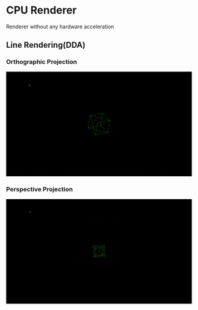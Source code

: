 # CPU Renderer
 Renderer without any hardware acceleration 
 ## Line Rendering(DDA)
  ### Orthographic Projection
  ![](https://github.com/c4pt41nn3m0/CPURenderer/blob/main/github/ortho.gif)
  ### Perspective Projection
  ![](https://github.com/c4pt41nn3m0/CPURenderer/blob/main/github/perspective.gif)
